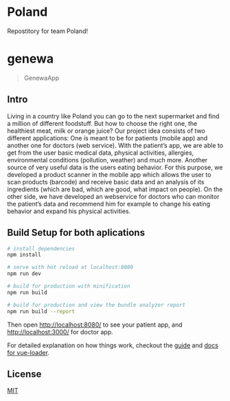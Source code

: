 

# Poland
Repostitory for team Poland!

# genewa

> GenewaApp

## Intro

Living in a country like Poland you can go to the next supermarket and find a million of different foodstuff. But how to choose the right one, the healthiest meat, milk or orange juice?
Our project idea consists of two different applications: One is meant to be for patients (mobile app) and another one for doctors (web service). With the patient’s app, we are able to get from the user basic medical data, physical activities, allergies, environmental conditions (pollution, weather) and much more. Another source of very useful data is the users eating behavior. For this purpose, we developed a product scanner in the mobile app which allows the user to scan products (barcode) and receive basic data and an analysis of its ingredients (which are bad, which are good, what impact on people).
On the other side, we have developed an webservice for doctors who can monitor the patient’s data and recommend him for example to change his eating behavior and expand his physical activities.

## Build Setup for both aplications

``` bash
# install dependencies
npm install

# serve with hot reload at localhost:8080
npm run dev

# build for production with minification
npm run build

# build for production and view the bundle analyzer report
npm run build --report
```

Then open [http://localhost:8080/](http://localhost:8080/) to see your patient app, and [http://localhost:3000/](http://localhost:3000/) for doctor app.

For detailed explanation on how things work, checkout the [guide](http://vuejs-templates.github.io/webpack/) and [docs for vue-loader](http://vuejs.github.io/vue-loader).

## License

[MIT](http://opensource.org/licenses/MIT)
